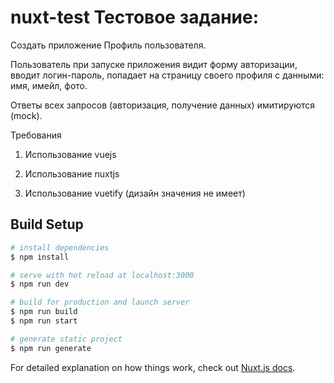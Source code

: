 # nuxt-test Тестовое задание:

Создать приложение Профиль пользователя.

Пользователь при запуске приложения видит форму авторизации, вводит логин-пароль, попадает на страницу своего профиля с данными: имя, имейл, фото.

 

Ответы всех запросов (авторизация, получение данных) имитируются (mock).

 

Требования

1.    Использование vuejs

2.    Использование nuxtjs

3.    Использование vuetify (дизайн значения не имеет)


## Build Setup

```bash
# install dependencies
$ npm install

# serve with hot reload at localhost:3000
$ npm run dev

# build for production and launch server
$ npm run build
$ npm run start

# generate static project
$ npm run generate
```

For detailed explanation on how things work, check out [Nuxt.js docs](https://nuxtjs.org).
